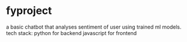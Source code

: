 # fyproject
a basic chatbot that analyses sentiment of user using trained ml models.
tech stack: python for backend
            javascript for frontend
